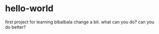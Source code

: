 # hello-world
first project for learning
blbalbala change a bit. what can you do? can you do better?
